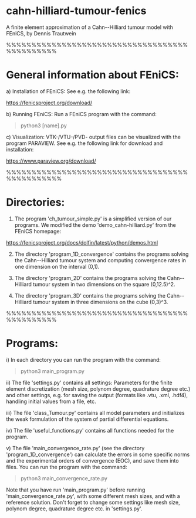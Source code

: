 # cahn-hilliard-tumour-fenics
A finite element approximation of a Cahn--Hilliard tumour model with FEniCS,
by Dennis Trautwein

%%%%%%%%%%%%%%%%%%%%%%%%%%%%%%%%%%%%%%%%%%%%%%

# General information about FEniCS:

a) Installation of FEniCS:
See e.g. the following link:

 https://fenicsproject.org/download/


b) Running FEniCS:
Run a FEniCS program with the command:

> python3 [name].py


c) Visualization:
VTK-/VTU-/PVD- output files can be visualized with the program PARAVIEW. 
See e.g. the following link for download and installation:

 https://www.paraview.org/download/

%%%%%%%%%%%%%%%%%%%%%%%%%%%%%%%%%%%%%%%%%%%%%%%

# Directories:

1) The program 'ch_tumour_simple.py' is a simplified version of our programs. 
We modified the demo 'demo_cahn-hilliard.py' from the FEniCS homepage:

 https://fenicsproject.org/docs/dolfin/latest/python/demos.html


2) The directory 'program_1D_convergence' contains the programs solving the 
Cahn--Hilliard tumour system and computing convergence rates in one dimension
on the interval (0,1). 


3) The directory 'program_2D' contains the programs solving the Cahn--Hilliard
tumour system in two dimensions on the square (0,12.5)^2.


4) The directory 'program_3D' contains the programs solving the Cahn--Hilliard 
tumour system in three dimensions on the cube (0,3)^3.

%%%%%%%%%%%%%%%%%%%%%%%%%%%%%%%%%%%%%%%%%%%%%%

# Programs:

i) In each directory you can run the program with the command:

> python3 main_program.py


ii) The file 'settings.py' contains all settings: 
Parameters for the finite element discretization (mesh size, polynom degree, quadrature degree etc.) 
and other settings, e.g. for saving the output (formats like .vtu, .xml, .hdf4), handling initial 
values from a file, etc.


iii) The file 'class_Tumour.py' contains all model parameters and initializes the 
weak formulation of the system of partial differential equations.


iv) The file 'useful_functions.py' contains all functions needed for the program.


v) The file 'main_convergence_rate.py' (see the directory 'program_1D_convergence') can
calculate the errors in some specific norms and the experimental orders of convergence (EOC), 
and save them into files. You can run the program with the command:

> python3 main_convergence_rate.py

Note that you have run 'main_program.py' before running 'main_convergence_rate.py', with some different mesh sizes, and 
with a reference solution. Don't forget to change some settings like mesh size, polynom degree,
quadrature degree etc. in 'settings.py'.
